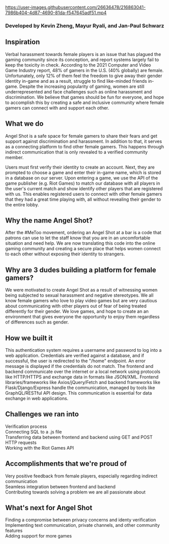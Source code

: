 https://user-images.githubusercontent.com/26636478/216863041-7986b404-4d87-4690-81da-f547645adf51.mp4

### Developed by Kevin Zheng, Mayur Ryali, and Jan-Paul Schwarz

## Inspiration
Verbal harassment towards female players is an issue that has plagued the gaming community since its conception, and report systems largely fail to keep the toxicity in check. According to the 2021 Computer and Video Game Industry report, 48% of gamers in the U.S. (40% globally) are female. Unfortunately, only 12% of them feel the freedom to give away their gender identity in-game and as a result, struggle to find like-minded friends in-game. Despite the increasing popularity of gaming, women are still underrepresented and face challenges such as online harassment and discrimination. We believe that games should be fun for everyone, and hope to accomplish this by creating a safe and inclusive community where female gamers can connect with and support each other.

## What we do
Angel Shot is a safe space for female gamers to share their fears and get support against discrimination and harassment. In addition to that, it serves as a connecting platform to find other female gamers. This happens through indirect communication that is only revealed to a verified community member.  

Users must first verify their identity to create an account. Next, they are prompted to choose a game and enter their in-game name, which is stored in a database on our server. Upon entering a game, we use the API of the game publisher (e.g. Riot Games) to match our database with all players in the user's current match and show identify other players that are registered with us. This enables registered users to connect with other female gamers that they had a great time playing with, all without revealing their gender to the entire lobby.

## Why the name Angel Shot?
After the #MeToo movement, ordering an Angel Shot at a bar is a code that patrons can use to let the staff know that you are in an uncomfortable situation and need help. We are now translating this code into the online gaming community and creating a secure place that helps women connect to each other without exposing their identity to strangers.

## Why are 3 dudes building a platform for female gamers?
We were motivated to create Angel Shot as a result of witnessing women being subjected to sexual harassment and negative stereotypes. We all know female gamers who love to play video games but are very cautious about communicating with other players out of fear of being treated differently for their gender. We love games, and hope to create an an environment that gives everyone the opportunity to enjoy them regardless of differences such as gender. 

## How we built it
This authentication system requires a username and password to log into a web application. Credentials are verified against a database, and if successful, the user is redirected to the "/home" endpoint. An error message is displayed if the credentials do not match. The frontend and backend communicate over the internet or a local network using protocols like HTTP/HTTPS and exchange data in formats like JSON/XML. Frontend libraries/frameworks like Axios/jQuery/Fetch and backend frameworks like Flask/Django/Express handle the communication, managed by tools like GraphQL/RESTful API design. This communication is essential for data exchange in web applications.

## Challenges we ran into
Verification process  
Connecting SQL to a .js file  
Transferring data between frontend and backend using GET and POST HTTP requests  
Working with the Riot Games API  

## Accomplishments that we're proud of
Very positive feedback from female players, especially regarding indirect communication  
Seamless integration between frontend and backend  
Contributing towards solving a problem we are all passionate about  

## What's next for Angel Shot
Finding a compromise between privacy concerns and identy verification  
Implementing text communication, private channels, and other community features  
Adding support for more games
